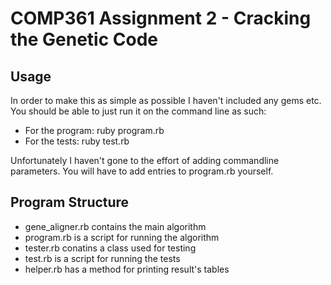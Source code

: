 COMP361 Assignment 2 - Cracking the Genetic Code
================================================

Usage
-----

In order to make this as simple as possible I haven't included any gems etc.
You should be able to just run it on the command line as such:
* For the program: ruby program.rb
* For the tests:   ruby test.rb

Unfortunately I haven't gone to the effort of adding commandline parameters.
You will have to add entries to program.rb yourself.

Program Structure
-----------------

* gene_aligner.rb contains the main algorithm
* program.rb is a script for running the algorithm
* tester.rb conatins a class used for testing
* test.rb is a script for running the tests
* helper.rb has a method for printing result's tables